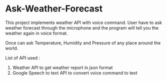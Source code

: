 # Ask-Weather-Forecast

This project implements weather API with voice command. User have to ask weather forecast through the microphone and the program will tell you the weather again in voice format. 

Once can ask Temperature, Humidity and Pressure of any place around the world.

List of API used :

1. Weather API to get weather report in json format
2. Google Speech to text API to convert voice command to text
